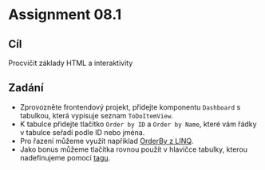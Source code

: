 # Assignment 08.1

## Cíl

Procvičit základy HTML a interaktivity

## Zadání
- Zprovozněte frontendový projekt, přidejte komponentu `Dashboard` s tabulkou, která vypisuje seznam `ToDoItemView`.
- K tabulce přidejte tlačítko `Order by ID` a `Order by Name`, které vám řádky v tabulce seřadí podle ID nebo jména.
- Pro řazení můžeme využít například [OrderBy z LINQ](https://learn.microsoft.com/cs-cz/dotnet/api/system.linq.enumerable.orderby).
- Jako bonus můžeme tlačítka rovnou použít v hlavičce tabulky, kterou nadefinujeme pomocí [<thead> tagu](https://www.w3schools.com/tags/tag_thead.asp).
